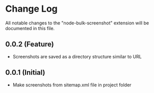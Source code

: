 # Change Log
All notable changes to the "node-bulk-screenshot" extension will be documented in this file.

## 0.0.2 (Feature)
- Screenshots are saved as a directory structure similar to URL

## 0.0.1 (Initial)
- Make screenshots from sitemap.xml file in project folder

